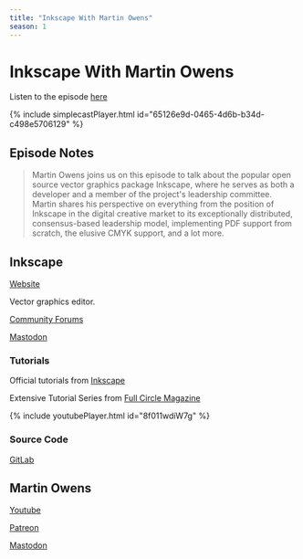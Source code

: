 ```yaml
---
title: "Inkscape With Martin Owens"
season: 1
---
```

# Inkscape With Martin Owens

Listen to the episode [here](https://fosspod.content.town/episodes/inkscape-with-martin-owens)

{% include simplecastPlayer.html id="65126e9d-0465-4d6b-b34d-c498e5706129" %}

## Episode Notes

> Martin Owens joins us on this episode to talk about the popular open source vector graphics package Inkscape, where he serves as both a developer and a member of the project's leadership committee. Martin shares his perspective on everything from the position of Inkscape in the digital creative market to its exceptionally distributed, consensus-based leadership model, implementing PDF support from scratch, the elusive CMYK support, and a lot more.


## Inkscape
[Website](https://inkscape.org/)

Vector graphics editor.

[Community Forums](https://inkscape.org/forums/)

[Mastodon](https://mastodon.art/@inkscape)

### Tutorials
Official tutorials from [Inkscape](https://inkscape.org/learn/tutorials/)

Extensive Tutorial Series from [Full Circle Magazine](https://www.peppertop.com/blog/?p=1563)

{% include youtubePlayer.html id="8f011wdiW7g" %}

### Source Code
[GitLab](https://gitlab.com/inkscape/inkscape)


## Martin Owens
[Youtube](https://www.youtube.com/c/MartinOwens)

[Patreon](https://www.patreon.com/doctormo)

[Mastodon](https://fosstodon.org/@doctormo)